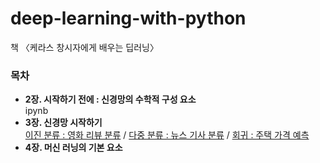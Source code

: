 # deep-learning-with-python
책 〈케라스 창시자에게 배우는 딥러닝〉

### 목차
- __2장. 시작하기 전에 : 신경망의 수학적 구성 요소__   
 ipynb
- __3장. 신경망 시작하기__  
 [이진 분류 : 영화 리뷰 분류](https://github.com/dddonghwa/deep-learning-with-python/blob/main/ch3_intro_neural_network/ch3_01_binary_classification.ipynb) / [다중 분류 : 뉴스 기사 분류](https://github.com/dddonghwa/deep-learning-with-python/blob/main/ch3_intro_neural_network/ch3_02_multi_class_classification.ipynb) / [회귀 : 주택 가격 예측](https://github.com/dddonghwa/deep-learning-with-python/blob/main/ch3_intro_neural_network/ch3_03_regression.ipynb)
- __4장. 머신 러닝의 기본 요소__
 
